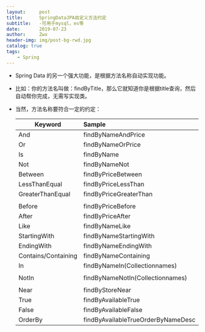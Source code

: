 ```yaml
---
layout:     post
title:      SpringDataJPA自定义方法约定
subtitle:   -可用于mysql，es等
date:       2019-07-23
author:     Zwx
header-img: img/post-bg-rwd.jpg
catalog: true
tags:
    - Spring
---
```


- Spring Data 的另一个强大功能，是根据方法名称自动实现功能。

- 比如：你的方法名叫做：findByTitle，那么它就知道你是根据title查询，然后自动帮你完成，无需写实现类。

- 当然，方法名称要符合一定的约定：

    | Keyword        | Sample    |  
    | --------   | :-----  | 
    | And        | findByNameAndPrice      |  
    | Or        | findByNameOrPrice      |  
    | Is        | findByName      |  
    | Not        | findByNameNot      |  
    | Between        | findByPriceBetween      |  
    | LessThanEqual        | findByPriceLessThan      |  
    | GreaterThanEqual        | findByPriceGreaterThan
      |  
    | Before        | findByPriceBefore      |  
    | After        | findByPriceAfter      |  
    | Like        | findByNameLike      |  
    | StartingWith        | findByNameStartingWith      |  
    | EndingWith        | findByNameEndingWith      |  
    | Contains/Containing	        | findByNameContaining      |  
    | In        | findByNameIn(Collection<String>names)
      |  
    | NotIn        | findByNameNotIn(Collection<String>names)
      |  
    | Near        | findByStoreNear      |  
    | True        | findByAvailableTrue      |  
    | False        | findByAvailableFalse      |  
    | OrderBy        | findByAvailableTrueOrderByNameDesc      |  

    